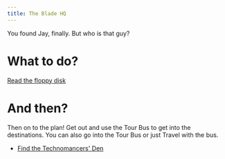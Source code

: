 ```yaml
---
title: The Blade HQ
---
```


You found Jay, finally. But who is that guy?

# What to do?
[Read the floppy disk](010-floppy.md)

# And then?
Then on to the plan! Get out and use the Tour Bus to get into the destinations.
You can also go into the Tour Bus or just Travel with the bus.

 - [Find the Technomancers' Den](060-satnajoskull/index.md)
